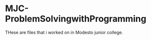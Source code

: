MJC-ProblemSolvingwithProgramming
==================================
THese are files that i worked on in Modesto junior college.

